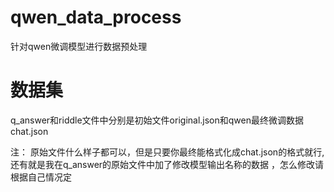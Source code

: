 # qwen_data_process
针对qwen微调模型进行数据预处理
# 数据集
q_answer和riddle文件中分别是初始文件original.json和qwen最终微调数据chat.json

注：
原始文件什么样子都可以，但是只要你最终能格式化成chat.json的格式就行,还有就是我在q_answer的原始文件中加了修改模型输出名称的数据
，怎么修改请根据自己情况定

